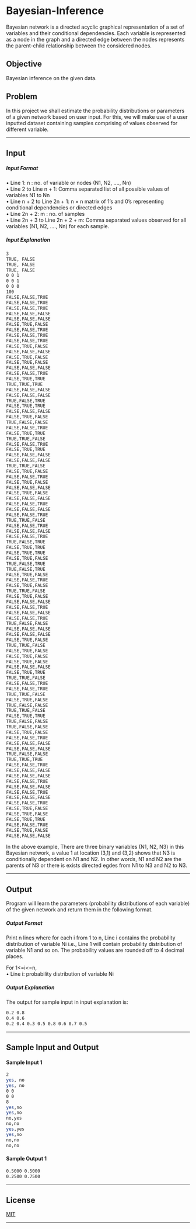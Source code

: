 # Bayesian-Inference
Bayesian network is a directed acyclic graphical representation of a set of variables and their conditional dependencies. Each variable is represented as a node in the graph and a directed edge between the nodes represents the parent-child relationship between the considered nodes. 
## Objective
Bayesian inference on the given data.
## Problem  
In this project we shall estimate the probability distributions or parameters of a given network based on user input. For this, we will make use of a user inputted dataset containing samples comprising of values observed for different variable.
- - - -
## Input
##### Input Format
• Line 1: n : no. of variable or nodes (N1, N2, ...., Nn) \
• Line 2 to Line n + 1: Comma separated list of all possible values of variables N1 to Nn \
• Line n + 2 to Line 2n + 1: n × n matrix of 1’s and 0’s representing conditional dependencies or directed edges \
• Line 2n + 2: m : no. of samples \
• Line 2n + 3 to Line 2n + 2 + m: Comma separated values observed for all variables (N1, N2, ...., Nn) for each sample.
##### Input Explanation
```bash
3
TRUE, FALSE
TRUE, FALSE
TRUE, FALSE
0 0 1
0 0 1
0 0 0
100
FALSE,FALSE,TRUE
FALSE,FALSE,TRUE
FALSE,FALSE,TRUE
FALSE,FALSE,FALSE
FALSE,FALSE,FALSE
FALSE,TRUE,FALSE
FALSE,FALSE,TRUE
FALSE,FALSE,TRUE
FALSE,FALSE,TRUE
FALSE,TRUE,FALSE
FALSE,FALSE,FALSE
FALSE,TRUE,FALSE
FALSE,TRUE,FALSE
FALSE,FALSE,FALSE
FALSE,FALSE,TRUE
FALSE,TRUE,TRUE
TRUE,TRUE,TRUE
FALSE,FALSE,FALSE
FALSE,FALSE,FALSE
TRUE,FALSE,TRUE
FALSE,TRUE,TRUE
FALSE,FALSE,FALSE
FALSE,TRUE,FALSE
TRUE,FALSE,FALSE
FALSE,FALSE,TRUE
FALSE,TRUE,TRUE
TRUE,TRUE,FALSE
FALSE,FALSE,TRUE
FALSE,TRUE,TRUE
FALSE,FALSE,FALSE
FALSE,FALSE,FALSE
TRUE,TRUE,FALSE
FALSE,TRUE,FALSE
FALSE,FALSE,TRUE
FALSE,TRUE,FALSE
FALSE,FALSE,FALSE
FALSE,TRUE,FALSE
FALSE,FALSE,FALSE
FALSE,FALSE,TRUE
FALSE,FALSE,FALSE
FALSE,FALSE,TRUE
TRUE,TRUE,FALSE
FALSE,FALSE,TRUE
FALSE,FALSE,FALSE
FALSE,FALSE,TRUE
TRUE,FALSE,TRUE
FALSE,TRUE,TRUE
FALSE,TRUE,TRUE
FALSE,TRUE,FALSE
TRUE,FALSE,TRUE
TRUE,FALSE,TRUE
FALSE,TRUE,FALSE
FALSE,FALSE,TRUE
FALSE,TRUE,FALSE
TRUE,TRUE,FALSE
FALSE,TRUE,FALSE
FALSE,FALSE,FALSE
FALSE,FALSE,TRUE
FALSE,FALSE,FALSE
FALSE,FALSE,TRUE
TRUE,FALSE,FALSE
FALSE,FALSE,FALSE
FALSE,FALSE,FALSE
FALSE,TRUE,FALSE
TRUE,TRUE,FALSE
FALSE,TRUE,FALSE
FALSE,TRUE,FALSE
FALSE,TRUE,FALSE
FALSE,FALSE,FALSE
FALSE,TRUE,TRUE
TRUE,TRUE,FALSE
FALSE,FALSE,TRUE
FALSE,FALSE,TRUE
TRUE,TRUE,FALSE
FALSE,TRUE,FALSE
TRUE,FALSE,FALSE
TRUE,TRUE,FALSE
FALSE,TRUE,TRUE
TRUE,FALSE,FALSE
TRUE,FALSE,FALSE
FALSE,TRUE,FALSE
FALSE,FALSE,TRUE
FALSE,FALSE,FALSE
FALSE,FALSE,FALSE
TRUE,FALSE,FALSE
TRUE,TRUE,TRUE
FALSE,FALSE,TRUE
FALSE,FALSE,FALSE
FALSE,FALSE,FALSE
FALSE,FALSE,TRUE
FALSE,FALSE,FALSE
FALSE,FALSE,TRUE
FALSE,FALSE,FALSE
FALSE,FALSE,TRUE
FALSE,TRUE,FALSE
FALSE,TRUE,FALSE
FALSE,TRUE,TRUE
FALSE,FALSE,TRUE
FALSE,TRUE,FALSE
FALSE,FALSE,FALSE
```
In the above example, There are three binary variables (N1, N2, N3) in this Bayesian network, a value 1 at location (3,1) and (3,2) shows that N3 is conditionally dependent on N1 and N2. In other words, N1 and N2 are the parents of N3 or there is exists directed egdes from N1 to N3 and N2 to N3.
- - - -
## Output
Program will learn the parameters (probability distributions of each variable) of the given network and return them in the following format.
##### Output Format
Print n lines where for each i from 1 to n, Line i contains the probability distribution of variable Ni i.e., Line 1 will contain probability distribution of variable N1 and so on. The probability values are rounded off to 4 decimal places.

For 1<=i<=n,\
• Line i: probability distribution of variable Ni 
##### Output Explanation
The output for sample input in input explanation is:
```bash
0.2 0.8
0.4 0.6
0.2 0.4 0.3 0.5 0.8 0.6 0.7 0.5
```
- - - -

## Sample Input and Output
#### Sample Input 1
```bash
2
yes, no
yes, no
0 0
0 0
8
yes,no
yes,no
no,yes
no,no
yes,yes
yes,no
no,no
no,no
```
#### Sample Output 1
```bash
0.5000 0.5000 
0.2500 0.7500
```
- - - -
## License
[MIT](https://choosealicense.com/licenses/mit/)
- - - -
